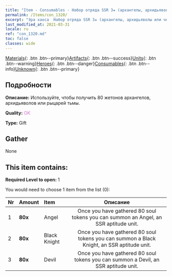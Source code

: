 ```yaml
---
title: "Item - Consumables - Набор отряда SSR 3★ (архангелы, архидьяволы или черные рыцари)"
permalink: /Items/con_1320/
excerpt: "Эра хаоса  Набор отряда SSR 3★ (архангелы, архидьяволы или черные рыцари)"
last_modified_at: 2021-03-31
locale: ru
ref: "con_1320.md"
toc: false
classes: wide
---
```

 [Materials](/ru/Items/){: .btn .btn--primary}[Artifacts](/ru/Items/Artifacts/){: .btn .btn--success}[Units](/ru/Items/Units/){: .btn .btn--warning}[Heroes](/ru/Items/Heroes/){: .btn .btn--danger}[Consumables](/ru/Items/Consumables/){: .btn .btn--info}[Unknown](/ru/Items/Unknown/){: .btn .btn--primary}

## Подробности
 **Описание:** Используйте, чтобы получить 80 жетонов архангелов, архидьяволов или рыцарей тьмы.

 **Quality:** <span style="color: #DA70D6">OK</span>

 **Type:** Gift

## Gather

  None

## This item contains:

 **Required Level to open:** 1

 You would need to choose 1 item from the list (0):

  | Nr | Amount |     Item    | Описание |
  |:---|:-------|:------------|:-----------:|
  | 1 |  **80x** | Angel | Once you have gathered 80 soul tokens you can summon an Angel, an SSR aptitude unit.  | 
  | 2 |  **80x** | Black Knight | Once you have gathered 80 soul tokens you can summon a Black Knight, an SSR aptitude unit.  | 
  | 3 |  **80x** | Devil | Once you have gathered 80 soul tokens you can summon a Devil, an SSR aptitude unit.  | 
